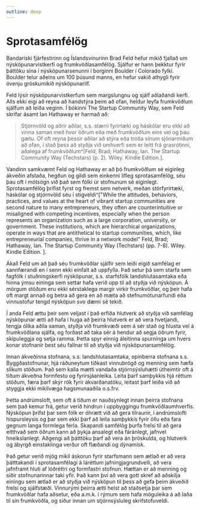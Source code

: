 ```yaml
---
outline: deep
---
```


# Sprotasamfélög


Bandaríski fjárfestirinn og Íslandsvinurinn Brad Feld hefur mikið fjallað um nýsköpunarvistkerfi og frumkvöðlasamfélög. Sjálfur er hann þekktur fyrir þáttöku sína í nýsköpunarsenunni í borginni Boulder í Colorado fylki. Boulder telur aðeins um 100 þúsund manns, en hefur vakið athygli fyrir óvenju gróskumikið nýsköpunarlíf.

Feld lýsir nýsköpunarvistkerfum sem margslungnu og sjálf aðlaðandi kerfi. Alls ekki eigi að reyna að handstýra þeim að ofan, heldur leyfa frumkvöðlum sjálfum að leiða veginn. Í bókinni The Startup Community Way, sem Feld skrifar ásamt Ian Hathaway er harmað að:

> Stjórnvöld og aðrir aðilar, s.s. stærri fyrirtæki og háskólar eru ekki að vinna saman með hvor öðrum eða með frumkvöðlum eins vel og þau gætu. Of oft reyna þessir aðilar að stýra eða troða sínum sjónarmiðum að ofan, í stað þess að styðja við umhverfi sem er leitt frá grasrótinni, aðalega af frumkvöðlum^[Feld, Brad; Hathaway, Ian. The Startup Community Way (Techstars) (p. 2). Wiley. Kindle Edition.].
 
Vandinn samkvæmt Feld og Hathaway er að þó frumkvöðlum sé eiginleg ákveðin afstaða, hegðun og gildi sem einkenni lífleg sprotasamfélög, séu þau oft í mótsögn við það sem fólki úr stofnunum sé eiginlegt. Sprotasamfélög þrífist fyrst og fremst sem netverk, meðan stórfyrirtæki, háskólar og stjórnvöld séu í stigveldi^["While the attitudes, behaviors, practices, and values at the heart of vibrant startup communities are second nature to many entrepreneurs, they often are counterintuitive or misaligned with competing incentives, especially when the person represents an organization such as a large corporation, university, or government. These institutions, which are hierarchical organizations, operate in ways that are antithetical to startup communities, which, like entrepreneurial companies, thrive in a network model" Feld, Brad; Hathaway, Ian. The Startup Community Way (Techstars) (pp. 7-8). Wiley. Kindle Edition. ].

Ákall Feld um að það séu frumkvöðlar sjálfir sem leiði eigið samfélag er sannfærandi en í senn ekki einfalt að uppfylla. Það setur þá sem starfa sem fagfólk í stuðningskerfi nýsköpunar, s.s. starfsfólk landshlutasamtaka eða hinna ýmsu eininga sem settar hafa verið upp til að styðja við nýsköpun. Á mörgum stöðum eru ekki sérstaklega margir virkir frumkvöðlar, og þeir hafa oft margt annað og betra að gera en að mæta að stefnumótunarfundi eða vinnustofur tengd nýsköpun svo dæmi sé tekið.

Í anda Feld ættu þeir sem veljast í það erfiða hlutverk að styðja við samfélag nýsköpunar ætti að hafa í huga að þeirra hlutverk er að vera hvetjandi, tengja ólíka aðila saman, styðja við frumkvæði sem á sér stað og hlusta vel á frumkvöðlana sjálfa, og forðast að taka sér á hendur að segja öðrum fyrir, skipuleggja og setja ramma. Þetta spyr einnig áleitinna spurninga um hvers konar stofnanir best séu fallnar til að styðja við nýsköpunarsamfélög.

Innan ákveðinna stofnana, s.s. landshlutasamtaka, opinberra stofnana s.s. Byggðastofnunar, hjá ráðuneytum tíðkast vinnubrögð og menning sem hæfa slíkum stöðum. Það sem kalla mætti vandaða stjórnsýsluhætti útheimtir oft á tíðum ákveðna formfestu og fyrirsjáanleika. Leita þarf samþykkis hjá réttum stöðum, færa þarf skýr rök fyrir ákvarðanatöku, leitast þarf leiða við að styggja ekki mikilvæga hagsmunaaðila o.s.frv.

Þetta andrúmsloft, sem oft á tíðum er nauðsynlegt innan þeirra stofnana sem það kemur frá, getur verið hindrun í uppbyggingu frumkvöðlaumhverfis. Nýsköpun þrífst þar sem fólk er óhrætt við að gera tilraunir, í andrúmslofti hispursleysis og þar sem ekki þarf að leita samþykkis fyrir öllu eða fara gegnum langa formlega ferla. Skapandi samfélög þurfa frelsi til að gera eitthvað sem öðrum kann að þykja ansalegt eða fáránlegt, jafnvel hneikslanlegt. Aðgengi að þátttöku þarf að vera án þröskulda, og hlutverk og ábyrgð einstaklinga verður oft flæðandi og dýnamísk.

Það getur verið mjög mikil áskorun fyrir starfsmann sem ætlað er að vera þátttakandi í sprotasamfélagi á láréttum jafningjagrundvelli, að vera jafnframt hluti af lóðréttri og formfastri stofnun. Hættan er að menning og siðir stofnunarinnar taki yfir. Það kann því að vera gott skref að aðskilja einingu sem ætlað er að styðja við nýsköpun til þess að gefa þeim ákveðið frelsi og sjálfstæði. Vinnurými þeirra ætti helst að staðsetja þar sem frumkvöðlar hafa aðsetur, eða a.m.k. í rýmum sem hafa möguleika á að laða til sín frumkvöðla, og síður innan um stjórnsýsluleg skrifstofuveldi.
